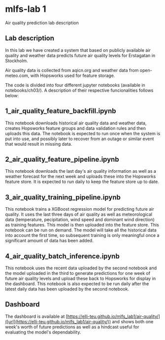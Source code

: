# mlfs-lab 1
Air quality prediction lab description

## Lab description
In this lab we have created a system that based on publicly available air quality and weather data predicts future air quality levels for Erstagatan in Stockholm.

Air quality data is collected from aqicn.org and weather data from open-meteo.com, with Hopsworks used for feature storage.

The code is divided into four different jupyter notebooks (available in notebooks/ch03/). A description of their respective funcionalities follows below:

## 1_air_quality_feature_backfill.ipynb
This notebook downloads historical air quality data and weather data, creates Hopsworks feature groups and data validation rules and then uploads this data.
The notebook is expected to run once when the system is put into use, and possibly later to recover from an outage or similar event that would result in missing data.

## 2_air_quality_feature_pipeline.ipynb
This notebook downloads the last day's air quality information as well as a weather forecast for the next week and uploads these into the Hopsworks feature store.
It is expected to run daily to keep the feature store up to date.

## 3_air_quality_training_pipeline.ipynb
This notebook trains a XGBoost regression model for predicting future air quality. It uses the last three days of air quality as well as meteorological data (temperature, pecipitation, wind speed and dominant wind direction) as training features. This model is then uploaded into the feature store.
This notebook can be run on demand. The model will take all the historical data into account the first time, so subsequent training is only meaningful once a significant amount of data has been added.

## 4_air_quality_batch_inference.ipynb
This notebook uses the recent data uploaded by the second notebook and the model uploaded in the third to generate predictions for one week of future air quality levels and upload these back to Hopsworks for display in the dashboard.
This notebook is also expected to be run daily after the latest daily data has been uploaded by the second notebook.

## Dashboard
The dashboard is available at [https://elli-teu.github.io/mlfs_lab1/air-quality/]([url](https://elli-teu.github.io/mlfs_lab1/air-quality/)) and shows both one week's worth of future predictions as well as a hindcast useful for evaluating the model's dependability.
